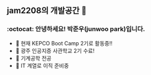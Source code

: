 ## jam2208의 개발공간 👋

<!--
**jam2208/jam2208** is a ✨ _special_ ✨ repository because its `README.md` (this file) appears on your GitHub profile.

Here are some ideas to get you started:

- 🔭 I’m currently working on ...
- 🌱 I’m currently learning ...
- 👯 I’m looking to collaborate on ...
- 🤔 I’m looking for help with ...
- 💬 Ask me about ...
- 📫 How to reach me: ...
- 😄 Pronouns: ...
- ⚡ Fun fact: ...
-->

###  :octocat: 안녕하세요! 박준우(junwoo park)입니다.
- 🔭 현재 KEPCO Boot Camp 2기로 활동중!!
- 🌱 광주 인공지증 사관학교 2기 수료!
- 👯 기계공학 전공
- 🤔 IT 계열로 이직 준비중
